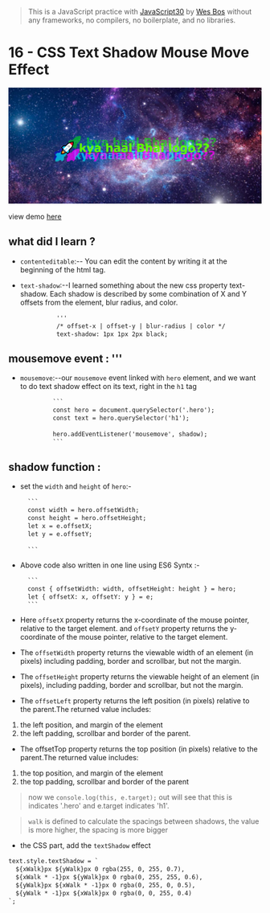 > This is a JavaScript practice with [JavaScript30](https://javascript30.com/) by [Wes Bos](https://github.com/wesbos) without any frameworks, no compilers, no boilerplate, and no libraries.

# 16 - CSS Text Shadow Mouse Move Effect

![](images/demo.png)

view demo [here](https://ramniwasmahala007.github.io/30-Days_JavaScript/16-Mouse_Move_Shadow/)

## what did I learn ?

- `contenteditable`:-- You can edit the content by writing it at the beginning of the html tag.

- `text-shadow`:--I learned something about the new css property text-shadow.
                Each shadow is described by some combination of X and Y offsets from the element,
                blur radius, and color.


                '''
                /* offset-x | offset-y | blur-radius | color */
                text-shadow: 1px 1px 2px black;

## mousemove event :               '''
- `mousemove`:--our `mousemove` event linked with `hero` element, and we want to do text shadow effect
                on its text, right in the `h1` tag

               ```
               const hero = document.querySelector('.hero');
               const text = hero.querySelector('h1');
               
               hero.addEventListener('mousemove', shadow);
               ```
## shadow function :
- set the `width` and `height` of `hero`:-
  
        ```
        const width = hero.offsetWidth;
        const height = hero.offsetHeight;
        let x = e.offsetX;
        let y = e.offsetY;

        ```
- Above code also written in one line using ES6 Syntx :-

        ```
        const { offsetWidth: width, offsetHeight: height } = hero;
        let { offsetX: x, offsetY: y } = e;
        ```
- Here `offsetX` property returns the x-coordinate of the mouse pointer, relative to the target element. and
  `offsetY` property returns the y-coordinate of the mouse pointer, relative to the target element.
- The `offsetWidth` property returns the viewable width of an element (in pixels) including padding,
   border and scrollbar, but not the margin.
- The `offsetHeight` property returns the viewable height of an element (in pixels), including 
   padding, border and scrollbar, but not the margin.

- The `offsetLeft` property returns the left position (in pixels) relative to the parent.The returned value includes:       
1. the left position, and margin of the element
2. the left padding, scrollbar and border of the parent.

- The offsetTop property returns the top position (in pixels) relative to the parent.The returned value includes:
1. the top position, and margin of the element
2. the top padding, scrollbar and border of the parent

> now we `console.log(this, e.target);` out will see that this is indicates '.hero' and e.target indicates 'h1'.

> `walk` is defined to calculate the spacings between shadows, the value is more higher, the spacing is more bigger

- the CSS part, add the `textShadow` effect

```
text.style.textShadow = `
  ${xWalk}px ${yWalk}px 0 rgba(255, 0, 255, 0.7),
  ${xWalk * -1}px ${yWalk}px 0 rgba(0, 255, 255, 0.6),
  ${yWalk}px ${xWalk * -1}px 0 rgba(0, 255, 0, 0.5),
  ${yWalk * -1}px ${xWalk}px 0 rgba(0, 0, 255, 0.4)
`;
```